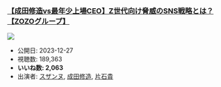### [【成田修造vs最年少上場CEO】Z世代向け脅威のSNS戦略とは？【ZOZOグループ】](https://www.youtube.com/watch?v=onqt8sQNpK4)
[![](https://img.youtube.com/vi/onqt8sQNpK4/sddefault.jpg)](https://www.youtube.com/watch?v=onqt8sQNpK4)
-   公開日: 2023-12-27
-   視聴数: 189,363
-   **いいね数: 2,063**
-   出演者: [スザンヌ](/rehacq_fan/people/スザンヌ "wikilink"), [成田修造](/rehacq_fan/people/成田修造 "wikilink"), [片石貴](/rehacq_fan/people/片石貴 "wikilink")
